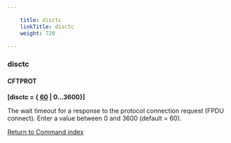 ```yaml
---

    title: disctc
    linkTitle: disctc
    weight: 720

---
```

<span id="disctc"></span>

### disctc

#### CFTPROT

****\[disctc = { <span style="text-decoration: underline;">60</span>
| 0...3600}\]****

The wait timeout for a response to the protocol connection request
(FPDU connect). Enter a value between 0 and 3600 (default = 60).

[Return to Command index](../../)
